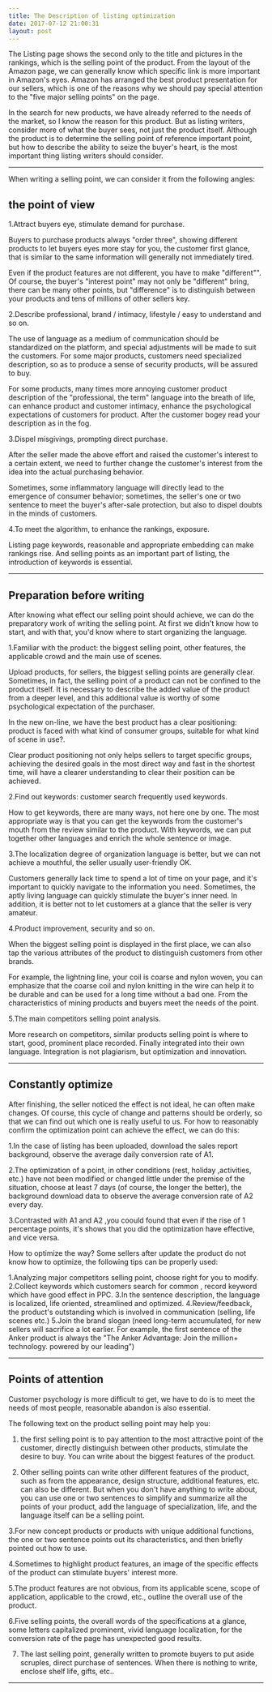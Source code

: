 ```yaml
---
title: The Description of listing optimization
date: 2017-07-12 21:00:31
layout: post
---
```


The Listing page shows the second only to the title and pictures in the rankings, which is the selling point of the product. From the layout of the Amazon page, we can generally know which specific link is more important in Amazon's eyes. Amazon has arranged the best product presentation for our sellers, which is one of the reasons why we should pay special attention to the "five major selling points" on the page. 


In the search for new products, we have already referred to the needs of the market, so I know the reason for this product. But as listing writers, consider more of what the buyer sees, not just the product itself. Although the product is to determine the selling point of reference important point, but how to describe the ability to seize the buyer's heart, is the most important thing listing writers should consider.  

---

When writing a selling point, we can consider it from the following angles:


## the point of view ##


1.Attract buyers eye, stimulate demand for purchase.

Buyers to purchase products always "order three", showing different products to let buyers eyes more stay for you, the customer first glance, that is similar to the same information will generally not immediately tired.

Even if the product features are not different, you have to make "different"". Of course, the buyer's "interest point" may not only be "different" bring, there can be many other points, but "difference" is to distinguish between your products and tens of millions of other sellers key.

2.Describe professional, brand / intimacy, lifestyle / easy to understand and so on.

The use of language as a medium of communication should be standardized on the platform, and special adjustments will be made to suit the customers. For some major products, customers need specialized description, so as to produce a sense of security products, will be assured to buy.

For some products, many times more annoying customer product description of the "professional, the term" language into the breath of life, can enhance product and customer intimacy, enhance the psychological expectations of customers for product. After the customer bogey read your description as in the fog.

3.Dispel misgivings, prompting direct purchase.

After the seller made the above effort and raised the customer's interest to a certain extent, we need to further change the customer's interest from the idea into the actual purchasing behavior.

Sometimes, some inflammatory language will directly lead to the emergence of consumer behavior; sometimes, the seller's one or two sentence to meet the buyer's after-sale protection, but also to dispel doubts in the minds of customers.

4.To meet the algorithm, to enhance the rankings, exposure.

Listing page keywords, reasonable and appropriate embedding can make rankings rise. And selling points as an important part of listing, the introduction of keywords is essential.

---

## Preparation before writing ##

After knowing what effect our selling point should achieve, we can do the preparatory work of writing the selling point. At first we didn't know how to start, and with that, you'd know where to start organizing the language.

1.Familiar with the product: the biggest selling point, other features, the applicable crowd and the main use of scenes.

Upload products, for sellers, the biggest selling points are generally clear. Sometimes, in fact, the selling point of a product can not be confined to the product itself. It is necessary to describe the added value of the product from a deeper level, and this additional value is worthy of some psychological expectation of the purchaser.

In the new on-line, we have the best product has a clear positioning: product is faced with what kind of consumer groups, suitable for what kind of scene in use?.

Clear product positioning not only helps sellers to target specific groups, achieving the desired goals in the most direct way and fast in the shortest time, will have a clearer understanding to clear their position can be achieved.

2.Find out keywords: customer search frequently used keywords.

How to get keywords, there are many ways, not here one by one. The most appropriate way is that you can get the keywords from the customer's mouth from the review similar to the product. With keywords, we can put together other languages and enrich the whole sentence or image.

3.The localization degree of organization language is better, but we can not achieve a mouthful, the seller usually user-friendly OK.

Customers generally lack time to spend a lot of time on your page, and it's important to quickly navigate to the information you need. Sometimes, the aptly living language can quickly stimulate the buyer's inner need. In addition, it is better not to let customers at a glance that the seller is very amateur.

4.Product improvement, security and so on.

When the biggest selling point is displayed in the first place, we can also tap the various attributes of the product to distinguish customers from other brands.

For example, the lightning line, your coil is coarse and nylon woven, you can emphasize that the coarse coil and nylon knitting in the wire can help it to be durable and can be used for a long time without a bad one. From the characteristics of mining products and buyers meet the needs of the point.

5.The main competitors selling point analysis.

More research on competitors, similar products selling point is where to start, good, prominent place recorded. Finally integrated into their own language. Integration is not plagiarism, but optimization and innovation.

---

## Constantly optimize ##

After finishing, the seller noticed the effect is not ideal, he can often make changes. Of course, this cycle of change and patterns should be orderly, so that we can find out which one is really useful to us. For how to reasonably confirm the optimization point can achieve the effect, we can do this:

1.In the case of listing has been uploaded, download the sales report background, observe the average daily conversion rate of A1.

2.The optimization of a point, in other conditions (rest, holiday ,activities, etc.) have not been modified or changed little under the premise of the situation, choose at least 7 days (of course, the longer the better), the background download data to observe the average conversion rate of A2 every day.

3.Contrasted with A1 and A2 ,you coould found that even if the rise of 1 percentage points, it's shows that you did the optimization have effective, and vice versa.

How to optimize the way? Some sellers after update the product do not know how to optimize, the following tips can be properly used:

1.Analyzing major competitors selling point, choose right for you to modify.
2.Collect keywords which customers search for common , record keyword which have good effect in PPC.
3.In the sentence description, the language is localized, life oriented, streamlined and optimized.
4.Review/feedback, the product's outstanding which is involved in communication (selling, life scenes etc.)
5.Join the brand slogan (need long-term accumulated, for new sellers will sacrifice a lot earlier. For example, the first sentence of the Anker product is always the "The Anker Advantage: Join the million+ technology. powered by our leading")

---

## Points of attention ##


Customer psychology is more difficult to get, we have to do is to meet the needs of most people, reasonable abandon is also essential.

The following text on the product selling point may help you:

1. the first selling point is to pay attention to the most attractive point of the customer, directly distinguish between other products, stimulate the desire to buy. You can write about the biggest features of the product.

2. Other selling points can write other different features of the product, such as from the appearance, design structure, additional features, etc. can also be different. But when you don't have anything to write about, you can use one or two sentences to simplify and summarize all the points of your product, add the language of specialization, life, and the language itself can be a selling point.

3.For new concept products or products with unique additional functions, the one or two sentence points out its characteristics, and then briefly pointed out how to use.

4.Sometimes to highlight product features, an image of the specific effects of the product can stimulate buyers' interest more.

5.The product features are not obvious, from its applicable scene, scope of application, applicable to the crowd, etc., outline the overall use of the product.

6.Five selling points, the overall words of the specifications at a glance, some letters capitalized prominent, vivid language localization, for the conversion rate of the page has unexpected good results.

7. The last selling point, generally written to promote buyers to put aside scruples, direct purchase of sentences. When there is nothing to write, enclose shelf life, gifts, etc..

---